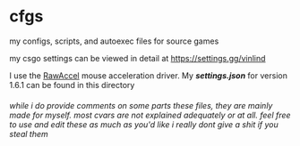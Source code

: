 # cfgs
my configs, scripts, and autoexec files for source games

my csgo settings can be viewed in detail at https://settings.gg/vinlind

I use the [RawAccel](https://github.com/a1xd/rawaccel) mouse acceleration driver. My ***settings.json*** for version 1.6.1 can be found in this directory

###### while i do provide comments on some parts these files, they are mainly made for myself. most cvars are not explained adequately or at all. feel free to use and edit these as much as you'd like i really dont give a shit if you steal them
